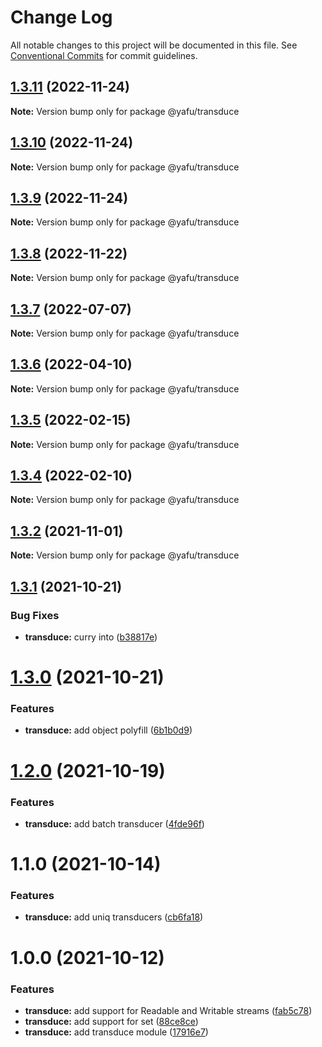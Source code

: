 # Change Log

All notable changes to this project will be documented in this file.
See [Conventional Commits](https://conventionalcommits.org) for commit guidelines.

## [1.3.11](https://github.com/TheLudd/yafu-mono/compare/@yafu/transduce@1.3.10...@yafu/transduce@1.3.11) (2022-11-24)

**Note:** Version bump only for package @yafu/transduce





## [1.3.10](https://github.com/TheLudd/yafu-mono/compare/@yafu/transduce@1.3.9...@yafu/transduce@1.3.10) (2022-11-24)

**Note:** Version bump only for package @yafu/transduce





## [1.3.9](https://github.com/TheLudd/yafu-mono/compare/@yafu/transduce@1.3.8...@yafu/transduce@1.3.9) (2022-11-24)

**Note:** Version bump only for package @yafu/transduce





## [1.3.8](https://github.com/TheLudd/yafu-mono/compare/@yafu/transduce@1.3.7...@yafu/transduce@1.3.8) (2022-11-22)

**Note:** Version bump only for package @yafu/transduce





## [1.3.7](https://github.com/TheLudd/yafu-mono/compare/@yafu/transduce@1.3.6...@yafu/transduce@1.3.7) (2022-07-07)

**Note:** Version bump only for package @yafu/transduce





## [1.3.6](https://github.com/TheLudd/yafu-mono/compare/@yafu/transduce@1.3.5...@yafu/transduce@1.3.6) (2022-04-10)

**Note:** Version bump only for package @yafu/transduce





## [1.3.5](https://github.com/TheLudd/yafu-mono/compare/@yafu/transduce@1.3.4...@yafu/transduce@1.3.5) (2022-02-15)

**Note:** Version bump only for package @yafu/transduce





## [1.3.4](https://github.com/TheLudd/yafu-mono/compare/@yafu/transduce@1.3.3...@yafu/transduce@1.3.4) (2022-02-10)

**Note:** Version bump only for package @yafu/transduce





## [1.3.2](https://github.com/TheLudd/yafu-mono/compare/@yafu/transduce@1.3.1...@yafu/transduce@1.3.2) (2021-11-01)

**Note:** Version bump only for package @yafu/transduce





## [1.3.1](https://github.com/TheLudd/yafu-mono/compare/@yafu/transduce@1.3.0...@yafu/transduce@1.3.1) (2021-10-21)


### Bug Fixes

* **transduce:** curry into ([b38817e](https://github.com/TheLudd/yafu-mono/commit/b38817ece8293ee1fd41d66c015f99296f50ff9d))





# [1.3.0](https://github.com/TheLudd/yafu-mono/compare/@yafu/transduce@1.2.0...@yafu/transduce@1.3.0) (2021-10-21)


### Features

* **transduce:** add object polyfill ([6b1b0d9](https://github.com/TheLudd/yafu-mono/commit/6b1b0d965f16c5c086327a22ac4767e8b737f358))





# [1.2.0](https://github.com/TheLudd/yafu-mono/compare/@yafu/transduce@1.1.0...@yafu/transduce@1.2.0) (2021-10-19)


### Features

* **transduce:** add batch transducer ([4fde96f](https://github.com/TheLudd/yafu-mono/commit/4fde96f5a31fc203de07913c22d3fd4ed2d6dbb3))





# 1.1.0 (2021-10-14)


### Features

* **transduce:** add uniq transducers ([cb6fa18](https://github.com/TheLudd/yafu-mono/commit/cb6fa18bfbcf9034ef94462e9b2652293cde28ed))



# 1.0.0 (2021-10-12)


### Features

* **transduce:** add support for Readable and Writable streams ([fab5c78](https://github.com/TheLudd/yafu-mono/commit/fab5c78048317280b3ee2a666bf9d2fb2b7a5eac))
* **transduce:** add support for set ([88ce8ce](https://github.com/TheLudd/yafu-mono/commit/88ce8cea41b0730dd042b2c1660732162ef3f347))
* **transduce:** add transduce module ([17916e7](https://github.com/TheLudd/yafu-mono/commit/17916e7a33064509ca2fd302681a204cfcf6e0a6))
